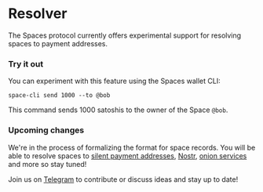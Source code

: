 # Resolver

The Spaces protocol currently offers experimental support for resolving spaces to payment addresses.

### Try it out

You can experiment with this feature using the Spaces wallet CLI:

```
space-cli send 1000 --to @bob
```

This command sends 1000 satoshis to the owner of the Space `@bob`.

### Upcoming changes

We're in the process of formalizing the format for space records. You will be able to resolve spaces to [silent payment addresses](https://silentpayments.xyz/), [Nostr](https://nostr.com), [onion services](https://community.torproject.org/onion-services/) and more so stay tuned!&#x20;



Join us on [Telegram](https://t.me/spacesprotocol) to contribute or discuss ideas and stay up to date!

